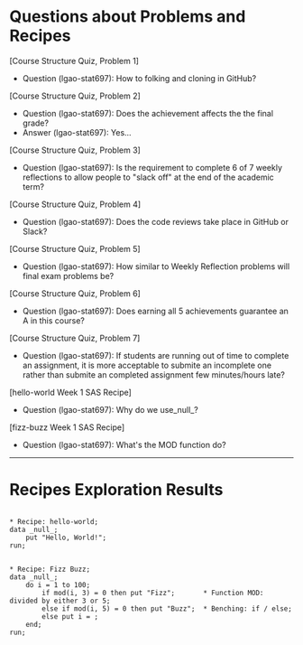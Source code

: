 
# Questions about Problems and Recipes


[Course Structure Quiz, Problem 1]
* Question (lgao-stat697): How to folking and cloning in GitHub?



[Course Structure Quiz, Problem 2]
* Question (lgao-stat697): Does the achievement affects the the final grade?
* Answer (lgao-stat697): Yes...



[Course Structure Quiz, Problem 3]
* Question (lgao-stat697): Is the requirement to complete 6 of 7 weekly reflections to allow people to "slack off" at the end of the academic term?



[Course Structure Quiz, Problem 4]
* Question (lgao-stat697): Does the code reviews take place in GitHub or Slack?



[Course Structure Quiz, Problem 5]
* Question (lgao-stat697): How similar to Weekly Reflection problems will final exam problems be? 



[Course Structure Quiz, Problem 6]
* Question (lgao-stat697): Does earning all 5 achievements guarantee an A in this course? 



[Course Structure Quiz, Problem 7]
* Question (lgao-stat697): If students are running out of time to complete an assignment, it is more acceptable to submite an incomplete one rather than submite an completed assignment few minutes/hours late? 


[hello-world Week 1 SAS Recipe]
* Question (lgao-stat697): Why do we use_null_?


[fizz-buzz Week 1 SAS Recipe]
* Question (lgao-stat697): What's the MOD function do?



***

# Recipes Exploration Results

```

* Recipe: hello-world;
data _null_;
	put "Hello, World!";
run;


* Recipe: Fizz Buzz;
data _null_;
	do i = 1 to 100;
		if mod(i, 3) = 0 then put "Fizz";       * Function MOD: divided by either 3 or 5;
		else if mod(i, 5) = 0 then put "Buzz";  * Benching: if / else;
		else put i = ;
	end;
run;



```
